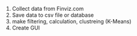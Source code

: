 1) Collect data from Finviz.com
2) Save data to csv file or database
3) make filtering, calculation, clustreing (K-Means)
4) Create GUI
